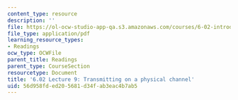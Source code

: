 ```yaml
---
content_type: resource
description: ''
file: https://ol-ocw-studio-app-qa.s3.amazonaws.com/courses/6-02-introduction-to-eecs-ii-digital-communication-systems-fall-2012/56d958fded205681d34fab3eac4b7ab5_MIT6_02F12_chap09.pdf
file_type: application/pdf
learning_resource_types:
- Readings
ocw_type: OCWFile
parent_title: Readings
parent_type: CourseSection
resourcetype: Document
title: '6.02 Lecture 9: Transmitting on a physical channel'
uid: 56d958fd-ed20-5681-d34f-ab3eac4b7ab5
---
```

